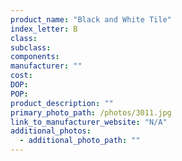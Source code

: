 ```yaml
---
product_name: "Black and White Tile"
index_letter: B
class: 
subclass: 
components:
manufacturer: ""
cost: 
DOP: 
POP: 
product_description: ""
primary_photo_path: /photos/3011.jpg
link_to_manufacturer_website: "N/A"
additional_photos:
  - additional_photo_path: ""
---
```

